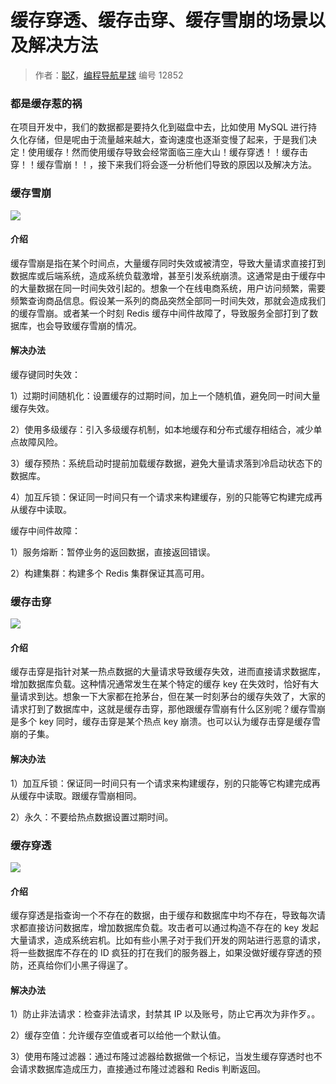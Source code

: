 # 缓存穿透、缓存击穿、缓存雪崩的场景以及解决方法

> 作者：[聪ζ](https://github.com/lhccong)，[编程导航星球](https://wx.zsxq.com/dweb2/index/group/51122858222824) 编号 12852

### 都是缓存惹的祸

在项目开发中，我们的数据都是要持久化到磁盘中去，比如使用 MySQL 进行持久化存储，但是呢由于流量越来越大，查询速度也逐渐变慢了起来，于是我们决定！使用缓存！然而使用缓存导致会经常面临三座大山！缓存穿透！！缓存击穿！！缓存雪崩！！，接下来我们将会逐一分析他们导致的原因以及解决方法。

### 缓存雪崩

![](https://pic.yupi.icu/5563/202404220839636.png)

#### 介绍

缓存雪崩是指在某个时间点，大量缓存同时失效或被清空，导致大量请求直接打到数据库或后端系统，造成系统负载激增，甚至引发系统崩溃。这通常是由于缓存中的大量数据在同一时间失效引起的。想象一个在线电商系统，用户访问频繁，需要频繁查询商品信息。假设某一系列的商品突然全部同一时间失效，那就会造成我们的缓存雪崩。或者某一个时刻 Redis 缓存中间件故障了，导致服务全部打到了数据库，也会导致缓存雪崩的情况。

#### 解决办法

缓存键同时失效：

1）过期时间随机化：设置缓存的过期时间，加上一个随机值，避免同一时间大量缓存失效。

2）使用多级缓存：引入多级缓存机制，如本地缓存和分布式缓存相结合，减少单点故障风险。

3）缓存预热：系统启动时提前加载缓存数据，避免大量请求落到冷启动状态下的数据库。

4）加互斥锁：保证同一时间只有一个请求来构建缓存，别的只能等它构建完成再从缓存中读取。

缓存中间件故障：

1）服务熔断：暂停业务的返回数据，直接返回错误。

2）构建集群：构建多个 Redis 集群保证其高可用。

### 缓存击穿

![](https://pic.yupi.icu/5563/202404220840108.png)

#### 介绍

缓存击穿是指针对某一热点数据的大量请求导致缓存失效，进而直接请求数据库，增加数据库负载。这种情况通常发生在某个特定的缓存 key 在失效时，恰好有大量请求到达。想象一下大家都在抢茅台，但在某一时刻茅台的缓存失效了，大家的请求打到了数据库中，这就是缓存击穿，那他跟缓存雪崩有什么区别呢？缓存雪崩是多个 key 同时，缓存击穿是某个热点 key 崩溃。也可以认为缓存击穿是缓存雪崩的子集。

#### 解决办法

1）加互斥锁：保证同一时间只有一个请求来构建缓存，别的只能等它构建完成再从缓存中读取。跟缓存雪崩相同。

2）永久：不要给热点数据设置过期时间。

### 缓存穿透

![](https://pic.yupi.icu/5563/202404220840125.png)

#### 介绍

缓存穿透是指查询一个不存在的数据，由于缓存和数据库中均不存在，导致每次请求都直接访问数据库，增加数据库负载。攻击者可以通过构造不存在的 key 发起大量请求，造成系统宕机。比如有些小黑子对于我们开发的网站进行恶意的请求，将一些数据库不存在的 ID 疯狂的打在我们的服务器上，如果没做好缓存穿透的预防，还真给你们小黑子得逞了。

#### 解决办法

1）防止非法请求：检查非法请求，封禁其 IP 以及账号，防止它再次为非作歹。。

2）缓存空值：允许缓存空值或者可以给他一个默认值。

3）使用布隆过滤器：通过布隆过滤器给数据做一个标记，当发生缓存穿透时也不会请求数据库造成压力，直接通过布隆过滤器和 Redis 判断返回。